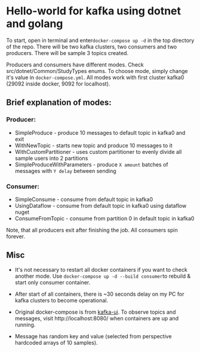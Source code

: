 ﻿# Hello-world for kafka using dotnet and golang


To start, open in terminal and enter`docker-compose up -d` in the top directory of the repo. There will be two kafka clusters,
two consumers and two producers. There will be sample 3 topics created.

Producers and consumers have different modes. Check src/dotnet/Common/StudyTypes enums. 
To choose mode, simply change it's value in `docker-compose.yml`. 
All modes work with first cluster kafka0 (29092 inside docker, 9092 for localhost).

## Brief explanation of modes:

### Producer:
* SimpleProduce - produce 10 messages to default topic in kafka0 and exit
* WithNewTopic - starts new topic and produce 10 messages to it
* WithCustomPartitioner - uses custom partitioner to evenly divide all sample users into 2 partitions
* SimpleProduceWithParameters - produce `X amount` batches of messages with `Y delay` between sending

### Consumer:
* SimpleConsume - consume from default topic in kafka0
* UsingDataflow - consume from default topic in kafka0 using dataflow nuget
* ConsumeFromTopic - consume from partition 0 in default topic in kafka0

Note, that all producers exit after finishing the job. All consumers spin forever.

## Misc

* It's not necessary to restart all docker containers if you want to check another mode.
Use `docker-compose up -d --build consumer`to rebuild & start only consumer container.

* After start of all containers, there is ~30 seconds delay on my PC 
for kafka clusters to become operational. 

* Original docker-compose is from [kafka-ui](https://github.com/provectus/kafka-ui/blob/master/documentation/compose/kafka-ui.yaml).
To observe topics and messages, visit http://localhost:8080/ when containers are up and running.

* Message has random key and value (selected from perspective hardcoded arrays of 10 samples).